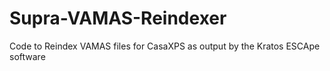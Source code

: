 # Supra-VAMAS-Reindexer
Code to Reindex VAMAS files for CasaXPS as output by the Kratos ESCApe software
